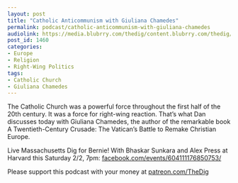 ```yaml
---
layout: post
title: "Catholic Anticommunism with Giuliana Chamedes"
permalink: podcast/catholic-anticommunism-with-giuliana-chamedes
audiolink: https://media.blubrry.com/thedig/content.blubrry.com/thedig/The_Dig-EP_240-Chamedes.mp3
post_id: 1460
categories: 
- Europe
- Religion
- Right-Wing Politics
tags: 
- Catholic Church
- Giuliana Chamedes
---
```


The Catholic Church was a powerful force throughout the first half of the 20th century. It was a force for right-wing reaction. That’s what Dan discusses today with Giuliana Chamedes, the author of the remarkable book 
A Twentieth-Century Crusade: The Vatican’s Battle to Remake Christian Europe. 

Live Massachusetts Dig for Bernie! With Bhaskar Sunkara and Alex Press at Harvard this Saturday 2/2, 7pm: 
[facebook.com/events/604111176850753/](http://facebook.com/events/604111176850753/)

Please support this podcast with your money at 
[patreon.com/TheDig](http://patreon.com/TheDig)